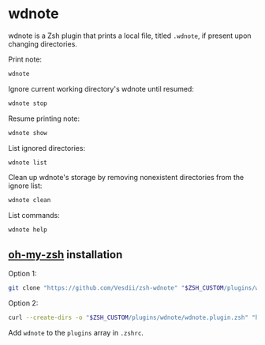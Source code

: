 # wdnote

wdnote is a Zsh plugin that prints a local file, titled `.wdnote`, if present upon changing directories.

Print note:
```zsh
wdnote
```

Ignore current working directory's wdnote until resumed:
```zsh
wdnote stop
```

Resume printing note:
```zsh
wdnote show
```

List ignored directories:
```zsh
wdnote list
```

Clean up wdnote's storage by removing nonexistent directories from the ignore list:
```zsh
wdnote clean
```

List commands:
```zsh
wdnote help
```

## [oh-my-zsh](https://github.com/ohmyzsh/ohmyzsh) installation

Option 1:
```zsh
git clone "https://github.com/Vesdii/zsh-wdnote" "$ZSH_CUSTOM/plugins/wdnote"
```

Option 2:
```zsh
curl --create-dirs -o "$ZSH_CUSTOM/plugins/wdnote/wdnote.plugin.zsh" "https://raw.githubusercontent.com/Vesdii/zsh-wdnote/master/wdnote.plugin.zsh"
```

Add `wdnote` to the `plugins` array in `.zshrc`.

